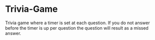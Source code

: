 # Trivia-Game
Trivia game where a timer is set at each question. If you do not answer before the timer is up per question the question will result as a missed answer.
